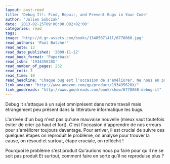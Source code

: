 ```yaml
---
layout: post-read
title: 'Debug It!: Find, Repair, and Prevent Bugs in Your Code'
author: 'Julien Sobczak'
date: '2013-02-25T09:00:00.002+02:00'
categories: read
tags:
image: 'http://d.gr-assets.com/books/1348507141l/6770868.jpg'
read_authors: 'Paul Butcher'
read_note: 13
read_date_published: '2009-11-22'
read_book_format: 'Paperback'
read_isbn: '193435628X'
read_number_of_pages: 232
read_roti: 3
read_time: 10
read_headline: "Chaque bug est l'occasion de s'améliorer. Ne nous en privons pas."
link_amazon: "http://www.amazon.com/gp/product/193435628X/"
link_goodreads: "http://www.goodreads.com/book/show/6770868-debug-it"
---
```



Debug It s'attaque à un sujet omniprésent dans notre travail mais étrangement peu présent dans la littérature informatique les bugs.

L'arrivée d'un bug n'est pas qu'une mauvaise nouvelle (mieux vaut toutefois éviter de crier çà haut et fort). C'est l'occasion d'apprendre de nos erreurs pour s'améliorer toujours davantage. Pour arriver, il est crucial de suivre ces quelques étapes on reproduit le problème, on analyse pour trouver la cause, on résoud et surtout, étape cruciale, on réfléchit !

Pourquoi le problème s'est produit Qu'aurions nous pu faire pour qu'il ne se soit pas produit Et surtout, comment faire en sorte qu'il ne reproduise plus ?

